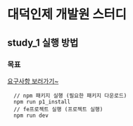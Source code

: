 # 대덕인제 개발원 스터디


## study_1 실행 방법

### 목표
<a href="https://www.notion.so/honey-kikiki/Spring-boot-React-199f122224bf80b3bf1cd4516f310b48" target="_blank">요구사항 보러가기~</a>

```
  // npm 패키지 실행 (필요한 패키지 다운로드)
  npm run p1_install
  // fe프로젝트 실행 (프로젝트 실행)
  npm run dev
```
